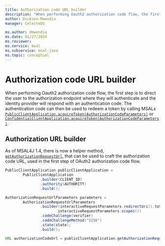 ```yaml
---
title: Authorization code URL builder
description: "When performing Oauth2 authorization code flow, the first step is to direct the user to the authorization endpoint, where they will authenticate, and the identity provider will respond with an authentication code."
author: Dickson-Mwendia
manager: CelesteDG

ms.author: dmwendia
ms.date: 01/27/2024
ms.reviewer:
ms.service: msal
ms.subservice: msal-java
ms.topic: conceptual
---
```


# Authorization code URL builder

When performing Oauth2 authorization code flow, the first step is to direct the user to the authorization endpoint where they will authenticate and the identity provider will respond with an authentication code. The authentication code can then be used to redeem a token by calling MSALs [`PublicClientApplication.acquireToken(AuthorizationCodeParameters)`](xref:com.microsoft.aad.msal4j.AbstractClientApplicationBase.acquireToken(com.microsoft.aad.msal4j.AuthorizationCodeParameters)) or [`ConfidentialClientApplication.acquireToken(AuthorizationCodeParameters)`](xref:com.microsoft.aad.msal4j.AbstractClientApplicationBase.acquireToken(com.microsoft.aad.msal4j.AuthorizationCodeParameters)).

## Authorization URL builder

As of MSAL4J 1.4, there is now a helper method, [`getAuthorizationRequestUrl`](xref:com.microsoft.aad.msal4j.AbstractClientApplicationBase.getAuthorizationRequestUrl(com.microsoft.aad.msal4j.AuthorizationRequestUrlParameters)), that can be used to craft the authorization code URL, used in the first step of OAuth2 authorization code flow.

```java
PublicClientApplication publicClientApplication =
        PublicClientApplication
                .builder(CLIENT_ID)
                .authority(AUTHORITY)
                .build();

AuthorizationRequestUrlParameters parameters =
        AuthorizationRequestUrlParameters
                .builder(interactiveRequestParameters.redirectUri().toString(),
                        interactiveRequestParameters.scopes())
                .codeChallenge(verifier)
                .codeChallengeMethod("S256")
                .state(state);
                .build();

URL authorizationCodeUrl = publicClientApplication.getAuthorizationRequestUrl(parameters);
```
